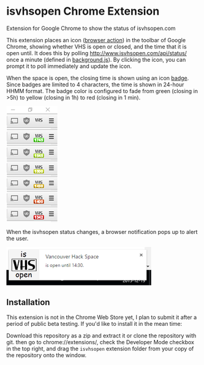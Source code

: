 # isvhsopen Chrome Extension
Extension for Google Chrome to show the status of isvhsopen.com

This extension places an icon ([browser action](https://developer.chrome.com/extensions/browserAction)) in the toolbar of Google Chrome, showing whether VHS is open or closed, and the time that it is open until. It does this by polling http://www.isvhsopen.com/api/status/ once a minute (defined in [background.js](./isvhsopen/background.js)). By clicking the icon, you can prompt it to poll immediately and update the icon.

When the space is open, the closing time is shown using an icon [badge](https://developer.chrome.com/extensions/browserAction#badge). Since badges are limited to 4 characters, the time is shown in 24-hour HHMM format. The badge color is configured to fade from green (closing in >5h) to yellow (closing in 1h) to red (closing in 1 min).

![Browser Icon Colour Example](./IconExample.png)

When the isvhsopen status changes, a browser notification pops up to alert the user.

![Browser Notification Example](./NotificationExample.png)


## Installation
This extension is not in the Chrome Web Store yet, I plan to submit it after a period of public beta testing. If you'd like to install it in the mean time:

Download this repository as a zip and extract it or clone the repository with git. then go to chrome://extensions/, check the Developer Mode checkbox in the top right, and drag the ```isvhsopen``` extension folder from your copy of the repository onto the window.

